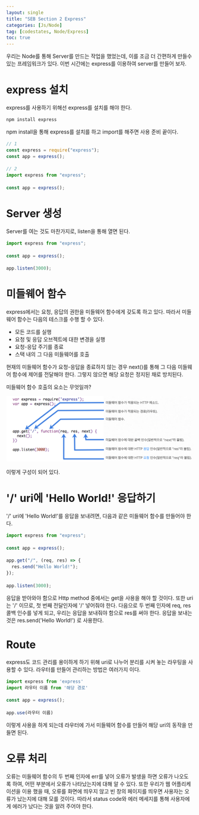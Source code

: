 ```yaml
---
layout: single
title: "SEB Section 2 Express"
categories: [Js/Node]
tag: [codestates, Node/Express]
toc: true
---
```


우리는 Node를 통해 Server를 만드는 작업을 했었는데, 이를 조금 더 간편하게 만들수 있는 프레임워크가 있다. 이번 시간에는 express를 이용하여 server를 만들어 보자.

# express 설치

express를 사용하기 위해선 express를 설치를 해야 한다.

```js
npm install express
```

npm install을 통해 express를 설치를 하고 import를 해주면 사용 준비 끝이다.

```js
// 1
const express = require("express");
const app = express();

// 2
import express from "express";

const app = express();
```

# Server 생성

Server를 여는 것도 마찬가지로, listen을 통해 열면 된다.

```js
import express from "express";

const app = express();

app.listen(3000);
```

# 미들웨어 함수

express에서는 요청, 응답의 권한을 미들웨어 함수에게 갖도록 하고 있다. 따라서 미들웨어 함수는 다음의 테스크를 수행 할 수 있다.

- 모든 코드를 실행
- 요청 및 응답 오브젝트에 대한 변경을 실행
- 요청-응답 주기를 종료
- 스택 내의 그 다음 미들웨어를 호출

현재의 미들웨어 함수가 요청-응답을 종료하지 않는 경우 next()를 통해 그 다음 미들웨어 함수에 제어를 전달해야 한다. 그렇지 않으면 해당 요청은 정지된 채로 방치된다.

미들웨어 함수 호출의 요소는 무엇일까?

<img src="/assets/images/middleware.png">

이렇게 구성이 되어 있다.

# '/' uri에 'Hello World!' 응답하기

'/' uri에 'Hello World!'를 응답을 보내려면, 다음과 같은 미들웨어 함수를 만들어야 한다.

```js
import express from "express";

const app = express();

app.get("/", (req, res) => {
  res.send("Hello World!");
});

app.listen(3000);
```

응답을 받아와야 함으로 Http method 중에서는 get을 사용을 해야 할 것이다. 또한 uri는 '/' 이므로, 첫 번째 전달인자에 '/' 넣어줘야 한다.
다음으로 두 번째 인자에 req, res 콜백 인수를 넣게 되고, 우리는 응답을 보내줘야 함으로 res를 써야 한다. 응답을 보내는 것은 res.send('Hello World!') 로 사용한다.

# Route

express도 코드 관리를 용이하게 하기 위해 uri로 나누어 분리를 시켜 놓는 라우팅을 사용할 수 있다. 라우터를 만들어 관리하는 방법은 여러가지 이다.

```js
import express from 'express'
import 라우터 이름 from '해당 경로'

const app = express();

app.use(라우터 이름)
```

이렇게 사용을 하게 되는데 라우터에 가서 미들웨어 함수를 만들어 해당 uri의 동작을 만들면 된다.

# 오류 처리

오류는 미들웨어 함수의 두 번째 인자에 err를 넣어 오류가 발생을 하면 오류가 나오도록 하여, 어떤 부분에서 오류가 나타났는지에 대해 알 수 있다. 또한 우리가 웹 어플리케이션을 이용 했을 때, 오류를 화면에 띄우지 않고 빈 창의 페이지를 띄우면 사용자는 오류가 났는지에 대해 모를 것이다. 따라서 status code와 에러 메세지를 통해 사용자에게 에러가 났다는 것을 알려 주어야 한다.
